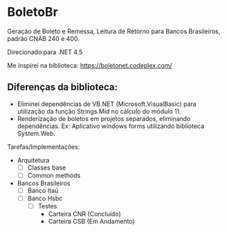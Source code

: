 BoletoBr
==========

Geração de Boleto e Remessa, Leitura de Retorno para Bancos Brasileiros, padrão CNAB 240 e 400.

Direcionado para .NET 4.5

Me inspirei na biblioteca: https://boletonet.codeplex.com/

## Diferenças da biblioteca:
* Eliminei dependências de VB.NET (Microsoft.VisualBasic) para utilização da função Strings.Mid no cálculo do módulo 11.
* Renderização de boletos em projetos separados, eliminando dependências. Ex: Aplicativo windows forms utilizando biblioteca System.Web.

Tarefas/Implementações:
* Arquitetura
	- [ ] Classes base
	- [ ] Common methods
* Bancos Brasileiros
	- [ ] Banco Itaú
	- [ ] Banco Hsbc
		- [ ] Testes
			- Carteira CNR (Concluído)
			- Carteira CSB (Em Andamento)

